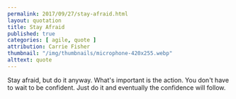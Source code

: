 ```yaml
---
permalink: 2017/09/27/stay-afraid.html
layout: quotation
title: Stay Afraid
published: true
categories: [ agile, quote ]
attribution: Carrie Fisher
thumbnail: "/img/thumbnails/microphone-420x255.webp"
alttext: quote
---
```


Stay afraid, but do it anyway. What's important is the action. You don't have to wait to be confident. 
Just do it and eventually the confidence will follow.
